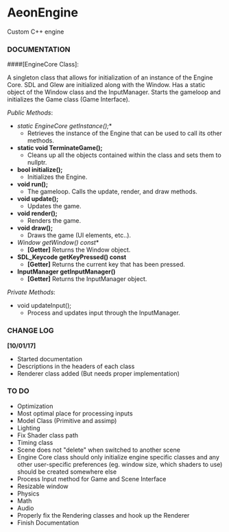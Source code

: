 # AeonEngine
Custom C++ engine

### DOCUMENTATION

####[EngineCore Class]:

A singleton class that allows for initialization of an instance of the Engine Core. SDL and Glew are initialized along with the Window.
Has a static object of the Window class and the InputManager. Starts the gameloop and initializes the Game class (Game Interface).

*Public Methods*:
- **static EngineCore* getInstance();**
  - Retrieves the instance of the Engine that can be used to call its other methods.
- **static void TerminateGame();**
  - Cleans up all the objects contained within the class and sets them to nullptr.
- **bool initialize();**
  - Initializes the Engine.
- **void run();**
  - The gameloop. Calls the update, render, and draw methods.
- **void update();**
  - Updates the game.
- **void render();**
  - Renders the game.
- **void draw();**
  - Draws the game (UI elements, etc..).
- **Window* getWindow() const**
  - **[Getter]** Returns the Window object.
- **SDL_Keycode getKeyPressed() const**
  - **[Getter]** Returns the current key that has been pressed.
- **InputManager getInputManager()**
  - **[Getter]** Returns the InputManager object.

*Private Methods*:
- void updateInput();
  - Process and updates input through the InputManager.


### CHANGE LOG

**[10/01/17]**
- Started documentation
- Descriptions in the headers of each class
- Renderer class added (But needs proper implementation)


### TO DO

- Optimization
- Most optimal place for processing inputs
- Model Class (Primitive and assimp)
- Lighting
- Fix Shader class path
- Timing class
- Scene does not "delete" when switched to another scene
- Engine Core class should only initialize engine specific classes and any other user-specific preferences (eg. window size, which shaders to use) should be created somewhere else
- Process Input method for Game and Scene Interface
- Resizable window
- Physics
- Math
- Audio
- Properly fix the Rendering classes and hook up the Renderer
- Finish Documentation
